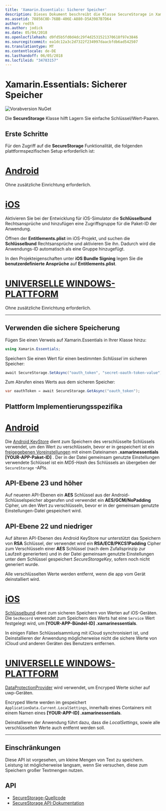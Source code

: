 ```yaml
---
title: 'Xamarin.Essentials: Sicherer Speicher'
description: Dieses Dokument beschreibt die Klasse SecureStorage in Xamarin.Essentials, was hilft, lagern Sie einfache Schlüssel/Wert-Paaren. Es wird erläutert, wie die Klasse, die Plattform implementierungsspezifika und die Einschränkungen zu verwenden.
ms.assetid: 78856C0D-76BB-406E-A880-D5A3987B7D64
author: redth
ms.author: jodick
ms.date: 05/04/2018
ms.openlocfilehash: d9fd5b5fd0d4dc29f4d2531521370618f97e3846
ms.sourcegitcommit: ea1dc12a3c2d7322f234997daacbfdb6ad542507
ms.translationtype: MT
ms.contentlocale: de-DE
ms.lasthandoff: 06/05/2018
ms.locfileid: "34783157"
---
```

# <a name="xamarinessentials-secure-storage"></a>Xamarin.Essentials: Sicherer Speicher

![Vorabversion NuGet](~/media/shared/pre-release.png)

Die **SecureStorage** Klasse hilft Lagern Sie einfache Schlüssel/Wert-Paaren.

## <a name="getting-started"></a>Erste Schritte

Für den Zugriff auf die **SecureStorage** Funktionalität, die folgenden plattformspezifischen Setup erforderlich ist:

# <a name="androidtabandroid"></a>[Android](#tab/android)

Ohne zusätzliche Einrichtung erforderlich.

# <a name="iostabios"></a>[iOS](#tab/ios)

Aktivieren Sie bei der Entwicklung für iOS-Simulator die **Schlüsselbund** Rechtsansprüche und hinzufügen eine Zugriffsgruppe für die Paket-ID der Anwendung.

Öffnen der **Entitlements.plist** im iOS-Projekt, und suchen die **Schlüsselbund** Rechtsansprüche und aktivieren Sie ihn. Dadurch wird die Anwendungs-ID automatisch als eine Gruppe hinzugefügt.

In den Projekteigenschaften unter **iOS Bundle Signing** legen Sie die **benutzerdefinierte Ansprüche** auf **Entitlements.plist**.

# <a name="uwptabuwp"></a>[UNIVERSELLE WINDOWS-PLATTFORM](#tab/uwp)

Ohne zusätzliche Einrichtung erforderlich.

-----

## <a name="using-secure-storage"></a>Verwenden die sichere Speicherung

Fügen Sie einen Verweis auf Xamarin.Essentials in Ihrer Klasse hinzu:

```csharp
using Xamarin.Essentials;
```

Speichern Sie einen Wert für einen bestimmten _Schlüssel_ im sicheren Speicher:

```csharp
await SecureStorage.SetAsync("oauth_token", "secret-oauth-token-value");
```

Zum Abrufen eines Werts aus dem sicheren Speicher:

```csharp
var oauthToken = await SecureStorage.GetAsync("oauth_token");
```

## <a name="platform-implementation-specifics"></a>Plattform Implementierungsspezifika

# <a name="androidtabandroid"></a>[Android](#tab/android)

Die [Android KeyStore](https://developer.android.com/training/articles/keystore.html) dient zum Speichern des verschlüsselte Schlüssels verwendet, um den Wert zu verschlüsseln, bevor er in gespeichert ist ein [freigegebenen Voreinstellungen](https://developer.android.com/training/data-storage/shared-preferences.html) mit einem Dateinamen **.xamarinessentials [YOUR-APP-Paket-ID]** .  Der in der Datei gemeinsam genutzte Einstellungen verwendete Schlüssel ist ein _MD5-Hash_ des Schlüssels an übergeben der `SecureStorage` -APIs.

## <a name="api-level-23-and-higher"></a>API-Ebene 23 und höher

Auf neueren API-Ebenen ein **AES** Schlüssel aus der Android-Schlüsselspeicher abgerufen und verwendet ein **AES/GCM/NoPadding** Cipher, um den Wert zu verschlüsseln, bevor er in der gemeinsam genutzte Einstellungen-Datei gespeichert wird.

## <a name="api-level-22-and-lower"></a>API-Ebene 22 und niedriger

Auf älteren API-Ebenen des Android KeyStore nur unterstützt das Speichern von **RSA** Schlüssel, der verwendet wird ein **RSA/ECB/PKCS1Padding** Cipher zum Verschlüsseln einer **AES** Schlüssel (nach dem Zufallsprinzip zur Laufzeit generierten) und in der Datei gemeinsam genutzte Einstellungen unter dem Schlüssel gespeichert _SecureStorageKey_, sofern noch nicht generiert wurde.

Alle verschlüsselten Werte werden entfernt, wenn die app vom Gerät deinstalliert wird.

# <a name="iostabios"></a>[iOS](#tab/ios)

[Schlüsselbund](https://developer.xamarin.com/api/type/Android.Security.KeyChain/) dient zum sicheren Speichern von Werten auf iOS-Geräten.  Die `SecRecord` verwendet zum Speichern des Werts hat eine `Service` Wert festgelegt wird, um **[YOUR-APP-Bündel-ID] .xamarinessentials**.

In einigen Fällen Schlüsselsammlung mit iCloud synchronisiert ist, und Deinstallieren der Anwendung möglicherweise nicht die sichere Werte von iCloud und anderen Geräten des Benutzers entfernen.

# <a name="uwptabuwp"></a>[UNIVERSELLE WINDOWS-PLATTFORM](#tab/uwp)

[DataProtectionProvider](https://docs.microsoft.com/en-us/uwp/api/windows.security.cryptography.dataprotection.dataprotectionprovider) wird verwendet, um Encryped Werte sicher auf uwp-Geräten.

Encryped Werte werden im gespeichert `ApplicationData.Current.LocalSettings`, innerhalb eines Containers mit einem Namen eines **[YOUR-APP-ID] .xamarinessentials**.

Deinstallieren der Anwendung führt dazu, dass die _LocalSettings_, sowie alle verschlüsselten Werte auch entfernt werden soll.

-----

## <a name="limitations"></a>Einschränkungen

Diese API ist vorgesehen, um kleine Mengen von Text zu speichern.  Leistung ist möglicherweise langsam, wenn Sie versuchen, diese zum Speichern großer Textmengen nutzen.

## <a name="api"></a>API

- [SecureStorage-Quellcode](https://github.com/xamarin/Essentials/tree/master/Xamarin.Essentials/SecureStorage)
- [SecureStorage API-Dokumentation](xref:Xamarin.Essentials.SecureStorage)
